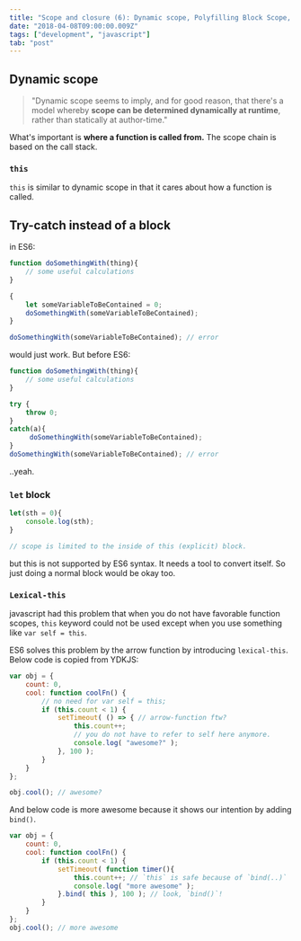 ```yaml
---
title: "Scope and closure (6): Dynamic scope, Polyfilling Block Scope, and Lexical-this"
date: "2018-04-08T09:00:00.009Z"
tags: ["development", "javascript"]
tab: "post"
---
```


## Dynamic scope 

> "Dynamic scope seems to imply, and for good reason, that there's a model whereby **scope can be determined dynamically at runtime**, rather than statically at author-time." 

What's important is **where a function is called from.** The scope chain is based on the call stack. 

### `this`
`this` is similar to dynamic scope in that it cares about how a function is called.

## Try-catch instead of a block 

in ES6:
```javascript
function doSomethingWith(thing){
    // some useful calculations
}

{
    let someVariableToBeContained = 0;
    doSomethingWith(someVariableToBeContained);
}

doSomethingWith(someVariableToBeContained); // error
```
would just work. But before ES6:

```javascript
function doSomethingWith(thing){
    // some useful calculations
}

try {
    throw 0;
}
catch(a){
     doSomethingWith(someVariableToBeContained);
}
doSomethingWith(someVariableToBeContained); // error
```
..yeah. 

### `let` block

```javascript
let(sth = 0){
    console.log(sth);
}

// scope is limited to the inside of this (explicit) block.
```
but this is not supported by ES6 syntax. It needs a tool to convert itself. So just doing a normal block would be okay too.

### `Lexical-this`

javascript had this problem that when you do not have favorable function scopes, `this` keyword could not be used except when you use something like `var self = this`.

ES6 solves this problem by the arrow function by introducing `lexical-this`.
Below code is copied from YDKJS:

```javascript
var obj = {
    count: 0,
    cool: function coolFn() {
        // no need for var self = this;
        if (this.count < 1) {
            setTimeout( () => { // arrow-function ftw?
                this.count++; 
                // you do not have to refer to self here anymore. 
                console.log( "awesome?" );
            }, 100 );
        }
    }
};

obj.cool(); // awesome?
```

And below code is more awesome because it shows our intention by adding `bind()`.

```javascript
var obj = {
    count: 0,
    cool: function coolFn() {
        if (this.count < 1) {
            setTimeout( function timer(){
                this.count++; // `this` is safe because of `bind(..)`
                console.log( "more awesome" );
            }.bind( this ), 100 ); // look, `bind()`!
        }
    }
};
obj.cool(); // more awesome
```





